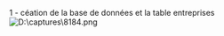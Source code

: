 1 - céation de la base de données et la table entreprises
![D:\captures\8184.png](D:\captures\8184.png)